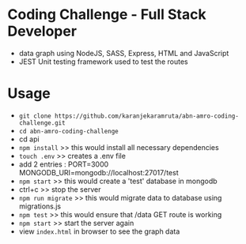 # Coding Challenge - Full Stack Developer
- data graph using NodeJS, SASS, Express, HTML and JavaScript
- JEST Unit testing framework used to test the routes

# Usage
- `git clone https://github.com/karanjekaramruta/abn-amro-coding-challenge.git`
- `cd abn-amro-coding-challenge`
- cd api
- `npm install` >> this would install all necessary dependencies
- `touch .env` >> creates a .env file
- add 2 entries :
  	PORT=3000
  	MONGODB_URI=mongodb://localhost:27017/test
- `npm start` >> this would create a 'test' database in mongodb
- ctrl+c >> stop the server
- `npm run migrate` >> this would migrate data to database using migrations.js
- `npm test` >> this would ensure that /data GET route is working
- `npm start` >> start the server again
- view `index.html` in browser to see the graph data
 
